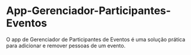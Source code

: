 # App-Gerenciador-Participantes-Eventos
 O app de Gerenciador de Participantes de Eventos é uma solução prática para adicionar e remover pessoas de um evento. 
